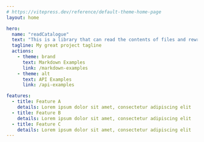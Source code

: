 ```yaml
---
# https://vitepress.dev/reference/default-theme-home-page
layout: home

hero:
  name: "readCatalogue"
  text: "This is a library that can read the contents of files and rewrite them to folders"
  tagline: My great project tagline
  actions:
    - theme: brand
      text: Markdown Examples
      link: /markdown-examples
    - theme: alt
      text: API Examples
      link: /api-examples

features:
  - title: Feature A
    details: Lorem ipsum dolor sit amet, consectetur adipiscing elit
  - title: Feature B
    details: Lorem ipsum dolor sit amet, consectetur adipiscing elit
  - title: Feature C
    details: Lorem ipsum dolor sit amet, consectetur adipiscing elit
---
```



